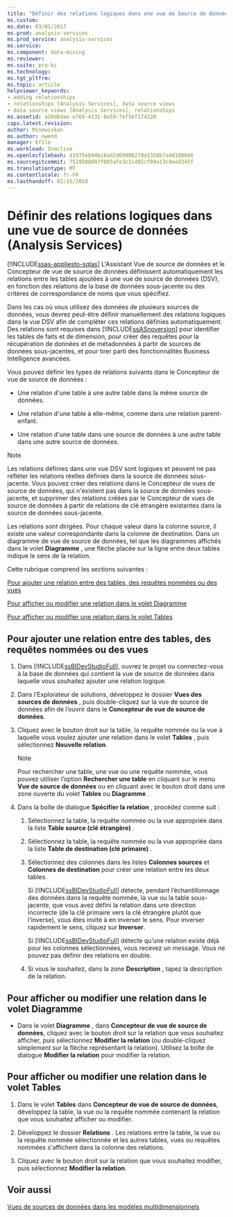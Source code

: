 ```yaml
---
title: "Définir des relations logiques dans une vue de Source de données (Analysis Services) | Documents Microsoft"
ms.custom: 
ms.date: 03/01/2017
ms.prod: analysis-services
ms.prod_service: analysis-services
ms.service: 
ms.component: data-mining
ms.reviewer: 
ms.suite: pro-bi
ms.technology: 
ms.tgt_pltfrm: 
ms.topic: article
helpviewer_keywords:
- adding relationships
- relationships [Analysis Services], data source views
- data source views [Analysis Services], relationships
ms.assetid: a20d6dae-e769-4131-8a59-7ef56f174220
caps.latest.revision: 
author: Minewiskan
ms.author: owend
manager: kfile
ms.workload: Inactive
ms.openlocfilehash: d1975eb94bc8ad2d69808279a5358b7a40180866
ms.sourcegitcommit: 7519508d97f095afe3c1cd85cf09a13c9eed345f
ms.translationtype: MT
ms.contentlocale: fr-FR
ms.lasthandoff: 02/15/2018
---
```

# <a name="define-logical-relationships-in-a-data-source-view-analysis-services"></a>Définir des relations logiques dans une vue de source de données (Analysis Services)
[!INCLUDE[ssas-appliesto-sqlas](../../includes/ssas-appliesto-sqlas.md)]
L'Assistant Vue de source de données et le Concepteur de vue de source de données définissent automatiquement les relations entre les tables ajoutées à une vue de source de données (DSV), en fonction des relations de la base de données sous-jacente ou des critères de correspondance de noms que vous spécifiez.  
  
 Dans les cas où vous utilisez des données de plusieurs sources de données, vous devrez peut-être définir manuellement des relations logiques dans la vue DSV afin de compléter ces relations définies automatiquement. Des relations sont requises dans [!INCLUDE[ssASnoversion](../../includes/ssasnoversion-md.md)] pour identifier les tables de faits et de dimension, pour créer des requêtes pour la récupération de données et de métadonnées à partir de sources de données sous-jacentes, et pour tirer parti des fonctionnalités Business Intelligence avancées.  
  
 Vous pouvez définir les types de relations suivants dans le Concepteur de vue de source de données :  
  
-   Une relation d'une table à une autre table dans la même source de données.  
  
-   Une relation d'une table à elle-même, comme dans une relation parent-enfant.  
  
-   Une relation d'une table dans une source de données à une autre table dans une autre source de données.  
  
> [!NOTE]  
>  Les relations définies dans une vue DSV sont logiques et peuvent ne pas refléter les relations réelles définies dans la source de données sous-jacente. Vous pouvez créer des relations dans le Concepteur de vues de source de données, qui n'existent pas dans la source de données sous-jacente, et supprimer des relations créées par le Concepteur de vues de source de données à partir de relations de clé étrangère existantes dans la source de données sous-jacente.  
  
 Les relations sont dirigées. Pour chaque valeur dans la colonne source, il existe une valeur correspondante dans la colonne de destination. Dans un diagramme de vue de source de données, tel que les diagrammes affichés dans le volet **Diagramme** , une flèche placée sur la ligne entre deux tables indique le sens de la relation.  
  
 Cette rubrique comprend les sections suivantes :  
  
 [Pour ajouter une relation entre des tables, des requêtes nommées ou des vues](#bkmk_addRel)  
  
 [Pour afficher ou modifier une relation dans le volet Diagramme](#bkmk_diagrampane)  
  
 [Pour afficher ou modifier une relation dans le volet Tables](#bkmk_tablespane)  
  
##  <a name="bkmk_addRel"></a> Pour ajouter une relation entre des tables, des requêtes nommées ou des vues  
  
1.  Dans [!INCLUDE[ssBIDevStudioFull](../../includes/ssbidevstudiofull-md.md)], ouvrez le projet ou connectez-vous à la base de données qui contient la vue de source de données dans laquelle vous souhaitez ajouter une relation logique.  
  
2.  Dans l’Explorateur de solutions, développez le dossier **Vues des sources de données** , puis double-cliquez sur la vue de source de données afin de l’ouvrir dans le **Concepteur de vue de source de données**.  
  
3.  Cliquez avec le bouton droit sur la table, la requête nommée ou la vue à laquelle vous voulez ajouter une relation dans le volet **Tables** , puis sélectionnez **Nouvelle relation**.  
  
    > [!NOTE]  
    >  Pour rechercher une table, une vue ou une requête nommée, vous pouvez utiliser l’option **Rechercher une table** en cliquant sur le menu **Vue de source de données** ou en cliquant avec le bouton droit dans une zone ouverte du volet **Tables** ou **Diagramme** .  
  
4.  Dans la boîte de dialogue **Spécifier la relation** , procédez comme suit :  
  
    1.  Sélectionnez la table, la requête nommée ou la vue appropriée dans la liste **Table source (clé étrangère)** .  
  
    2.  Sélectionnez la table, la requête nommée ou la vue appropriée dans la liste **Table de destination (clé primaire)** .  
  
    3.  Sélectionnez des colonnes dans les listes **Colonnes sources** et **Colonnes de destination** pour créer une relation entre les deux tables.  
  
         Si [!INCLUDE[ssBIDevStudioFull](../../includes/ssbidevstudiofull-md.md)] détecte, pendant l’échantillonnage des données dans la requête nommée, la vue ou la table sous-jacente, que vous avez défini la relation dans une direction incorrecte (de la clé primaire vers la clé étrangère plutôt que l’inverse), vous êtes invité à en inverser le sens. Pour inverser rapidement le sens, cliquez sur **Inverser**.  
  
         Si [!INCLUDE[ssBIDevStudioFull](../../includes/ssbidevstudiofull-md.md)] détecte qu’une relation existe déjà pour les colonnes sélectionnées, vous recevez un message. Vous ne pouvez pas définir des relations en double.  
  
    4.  Si vous le souhaitez, dans la zone **Description** , tapez la description de la relation.  
  
##  <a name="bkmk_diagrampane"></a> Pour afficher ou modifier une relation dans le volet Diagramme  
  
-   Dans le volet **Diagramme** , dans **Concepteur de vue de source de données**, cliquez avec le bouton droit sur la relation que vous souhaitez afficher, puis sélectionnez **Modifier la relation** (ou double-cliquez simplement sur la flèche représentant la relation).  Utilisez la boîte de dialogue **Modifier la relation** pour modifier la relation.  
  
##  <a name="bkmk_tablespane"></a> Pour afficher ou modifier une relation dans le volet Tables  
  
1.  Dans le volet **Tables** dans **Concepteur de vue de source de données**, développez la table, la vue ou la requête nommée contenant la relation que vous souhaitez afficher ou modifier.  
  
2.  Développez le dossier **Relations** .  Les relations entre la table, la vue ou la requête nommée sélectionnée et les autres tables, vues ou requêtes nommées s'affichent dans la colonne des relations.  
  
3.  Cliquez avec le bouton droit sur la relation que vous souhaitez modifier, puis sélectionnez **Modifier la relation**.  
  
## <a name="see-also"></a>Voir aussi  
 [Vues de sources de données dans les modèles multidimensionnels](../../analysis-services/multidimensional-models/data-source-views-in-multidimensional-models.md)  
  
  
